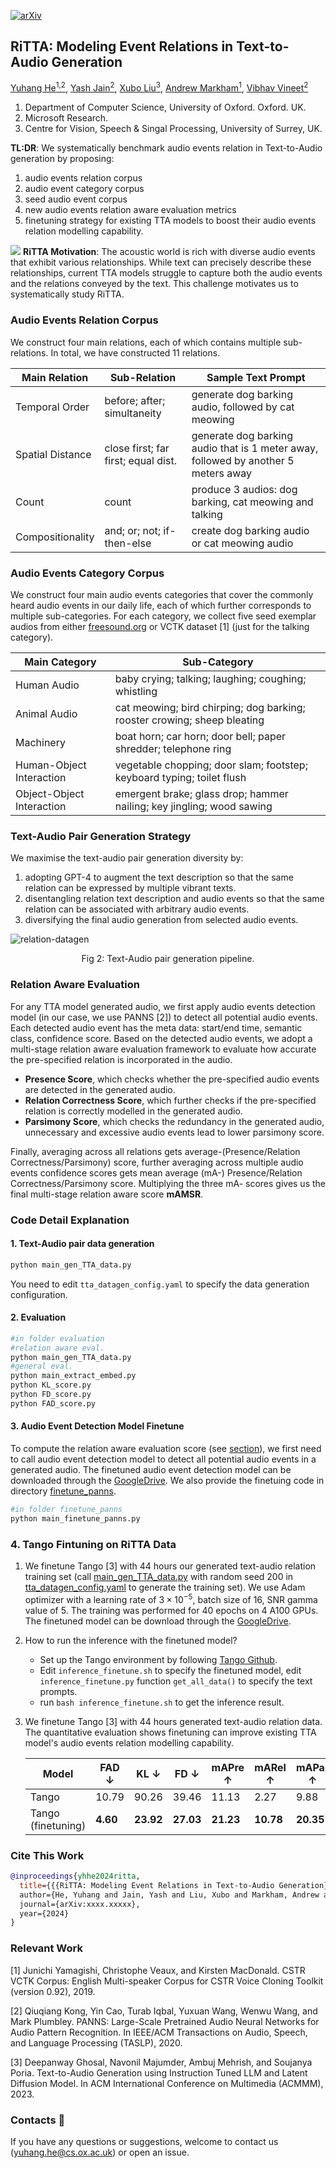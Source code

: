 [![arXiv](https://img.shields.io/badge/arXiv-2301.12503-brightgreen.svg?style=flat-square)](https://arxiv.org/abs/xxxx.xxxxx)

## RiTTA: Modeling Event Relations in Text-to-Audio Generation

[Yuhang He<sup>1,2</sup>](https://yuhanghe01.github.io/),
[Yash Jain<sup>2</sup>](https://scholar.google.com/citations?user=Fr6QHDsAAAAJ&hl=en),
[Xubo Liu<sup>3</sup>](https://liuxubo717.github.io/),
[Andrew Markham<sup>1</sup>](https://www.cs.ox.ac.uk/people/andrew.markham/),
[Vibhav Vineet<sup>2</sup>](https://vibhav-vineet.github.io//)
<br>
1. Department of Computer Science, University of Oxford. Oxford. UK.
2. Microsoft Research.
3. Centre for Vision, Speech & Singal Processing, University of Surrey, UK.

**TL:DR**: We systematically benchmark audio events relation in Text-to-Audio generation by proposing:
 1. audio events relation corpus 
 2. audio event category corpus 
 3. seed audio event corpus 
 4. new audio events relation aware evaluation metrics 
 5. finetuning strategy for existing TTA models to boost their audio events relation modelling capability.

<a href="./"><img src=./imgs/ritta_teasing_fig.png></a>
**RiTTA Motivation**: The acoustic world is rich with diverse audio events that exhibit various relationships. While text can precisely describe these relationships, current TTA models struggle to capture both the audio events and the relations conveyed by the text. This challenge motivates us to systematically study RiTTA.

### Audio Events Relation Corpus

We construct four main relations, each of which contains multiple sub-relations. In total, we have constructed 11 relations.

| Main Relation      | Sub-Relation                | Sample Text Prompt                                                         |
|--------------------|-----------------------------|----------------------------------------------------------------------------|
| Temporal Order     | before; after; simultaneity  | generate dog barking audio, followed by cat meowing                        |
| Spatial Distance   | close first; far first; equal dist. | generate dog barking audio that is 1 meter away, followed by another 5 meters away |
| Count              | count                        | produce 3 audios: dog barking, cat meowing and talking                     |
| Compositionality   | and; or; not; if-then-else   | create dog barking audio or cat meowing audio                              |

### Audio Events Category Corpus

We construct four main audio events categories that cover the commonly heard audio events in our daily life, each of which further corresponds to multiple sub-categories. For each category, we collect five seed exemplar audios from either [freesound.org](https://freesound.org/) or VCTK dataset [1] (just for the talking category). 

| Main Category              | Sub-Category                                                                 |
|----------------------------|------------------------------------------------------------------------------|
| Human Audio                | baby crying; talking; laughing; coughing; whistling                          |
| Animal Audio               | cat meowing; bird chirping; dog barking; rooster crowing; sheep bleating      |
| Machinery                  | boat horn; car horn; door bell; paper shredder; telephone ring               |
| Human-Object Interaction   | vegetable chopping; door slam; footstep; keyboard typing; toilet flush        |
| Object-Object Interaction  | emergent brake; glass drop; hammer nailing; key jingling; wood sawing        |

### Text-Audio Pair Generation Strategy

We maximise the text-audio pair generation diversity by:

1. adopting GPT-4 to augment the text description so that the same relation can be expressed by multiple vibrant texts.
2. disentangling relation text description and audio events so that the same relation can be associated with arbitrary audio events.
3. diversifying the final audio generation from selected audio events.

![relation-datagen](./imgs/relation_datagen_pipeline.png)

<figcaption align="center">Fig 2: Text-Audio pair generation pipeline.</figcaption>

### Relation Aware Evaluation

For any TTA model generated audio, we first apply audio events detection model (in our case, we use PANNS [2]) to detect all potential audio events. Each detected audio event has the meta data: start/end time, semantic class, confidence score. Based on the detected audio events, we adopt a multi-stage relation aware evaluation framework to evaluate how accurate the pre-specified relation is incorporated in the audio.

* **Presence Score**, which checks whether the pre-specified audio events are detected in the generated audio.
* **Relation Correctness Score**, which further checks if the pre-specified relation is correctly modelled in the generated audio.
* **Parsimony Score**, which checks the redundancy in the generated audio, unnecessary and excessive audio events lead to lower parsimony score.

Finally, averaging across all relations gets average-(Presence/Relation Correctness/Parsimony) score, further averaging across multiple audio events confidence scores gets mean average (mA-) Presence/Relation Correctness/Parsimony score. Multiplying the three mA- scores gives us the final multi-stage relation aware score **mAMSR**.

### Code Detail Explanation

#### 1. Text-Audio pair data generation

```python
python main_gen_TTA_data.py
```

You need to edit `tta_datagen_config.yaml` to specify the data generation configuration.

#### 2. Evaluation

```python
#in folder evaluation
#relation aware eval.
python main_gen_TTA_data.py
#general eval.
python main_extract_embed.py
python KL_score.py
python FD_score.py
python FAD_score.py
```

#### 3. Audio Event Detection Model Finetune

To compute the relation aware evaluation score (see [section](#relation-aware-evaluation)), we first need to call audio event detection model to detect all potential audio events in a generated audio. The finetuned audio event detection model can be downloaded through the [GoogleDrive](https://drive.google.com/file/d/12L1UBeLPV2JkDSAGQ-zqgKeQGBObbCtP/view?usp=sharing). We also provide the finetuing code in directory [finetune_panns](./finetune_panns).

```python
#in folder finetune_panns
python main_finetune_panns.py
```

### 4. Tango Fintuning on RiTTA Data

1. We finetune Tango [3] with 44 hours our generated text-audio relation training set (call [main_gen_TTA_data.py](./main_gen_TTA_data.py) with random seed 200 in [tta_datagen_config.yaml](./tta_datagen_config.yaml) to generate the training set). We use Adam optimizer with a learning rate of $3\times10^{-5}$, batch size of $16$, SNR gamma value of $5$. The training was performed for 40 epochs on 4 A100 GPUs. The finetuned model can be download through the [GoogleDrive](https://drive.google.com/drive/folders/1Fpdiyp1tPQ-DrYp9sIB6adKZo9tgeLXo?usp=sharing).

2. How to run the inference with the finetuned model?

   * Set up the Tango environment by following [Tango Github](https://github.com/declare-lab/tango).
   * Edit `inference_finetune.sh` to specify the finetuned model, edit `inference_finetune.py` function `get_all_data()` to specify the text prompts.
   * run `bash inference_finetune.sh` to get the inference result.


3. We finetune Tango [3] with 44 hours generated text-audio relation data. The quantitative evaluation shows finetuning can improve existing TTA model's audio events relation modelling capability.

   | Model                        | FAD $\downarrow$  | KL $\downarrow$   | FD $\downarrow$   | mAPre $\uparrow$ | mARel $\uparrow$   | mAPar $\uparrow$   | mAMSR $\uparrow$   |
   |------------------------------|--------|--------|--------|---------|---------|---------|---------|
   | Tango | 10.79  | 90.26  | 39.46  | 11.13   | 2.27    | 9.88    | 3.10    |
   | Tango (finetuning)            | **4.60** | **23.92** | **27.03** | **21.23** | **10.78** | **20.35** | **48.67** |


### Cite This Work

```bibtex
@inproceedings{yhhe2024ritta,
  title={{{RiTTA: Modeling Event Relations in Text-to-Audio Generation}},
  author={He, Yuhang and Jain, Yash and Liu, Xubo and Markham, Andrew and Vineet, Vibhav},
  journal={arXiv:xxxx.xxxxx},
  year={2024}
}
```


### Relevant Work

[1] Junichi Yamagishi, Christophe Veaux, and Kirsten MacDonald. CSTR VCTK Corpus: English
Multi-speaker Corpus for CSTR Voice Cloning Toolkit (version 0.92), 2019.

[2] Qiuqiang Kong, Yin Cao, Turab Iqbal, Yuxuan Wang, Wenwu Wang, and Mark Plumbley. PANNS:
Large-Scale Pretrained Audio Neural Networks for Audio Pattern Recognition. In IEEE/ACM
Transactions on Audio, Speech, and Language Processing (TASLP), 2020.

[3] Deepanway Ghosal, Navonil Majumder, Ambuj Mehrish, and Soujanya Poria. Text-to-Audio
Generation using Instruction Tuned LLM and Latent Diffusion Model. In ACM International
Conference on Multimedia (ACMMM), 2023.

<!-- cd  -->

<!-- ## Acknowledgements :clap:
todo -->

### Contacts :email:
If you have any questions or suggestions, welcome to contact us (yuhang.he@cs.ox.ac.uk) or open an issue.